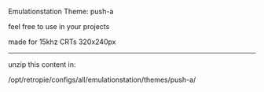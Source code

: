 Emulationstation Theme: push-a

feel free to use in your projects

made for 15khz CRTs 320x240px

- - - - - - - - - - - - - - - - - -

unzip this content in:

/opt/retropie/configs/all/emulationstation/themes/push-a/   
